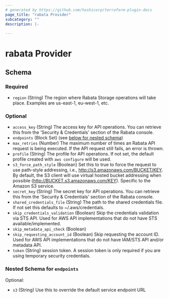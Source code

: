 ```yaml
---
# generated by https://github.com/hashicorp/terraform-plugin-docs
page_title: "rabata Provider"
subcategory: ""
description: |-
  
---
```


# rabata Provider





<!-- schema generated by tfplugindocs -->
## Schema

### Required

- `region` (String) The region where Rabata Storage operations will take place. Examples
are us-east-1, eu-west-1, etc.

### Optional

- `access_key` (String) The access key for API operations. You can retrieve this
from the 'Security & Credentials' section of the Rabata console.
- `endpoints` (Block Set) (see [below for nested schema](#nestedblock--endpoints))
- `max_retries` (Number) The maximum number of times an Rabata API request is
being executed. If the API request still fails, an error is
thrown.
- `profile` (String) The profile for API operations. If not set, the default profile
created with `aws configure` will be used.
- `s3_force_path_style` (Boolean) Set this to true to force the request to use path-style addressing,
i.e., http://s3.amazonaws.com/BUCKET/KEY. By default, the S3 client will
use virtual hosted bucket addressing when possible
(http://BUCKET.s3.amazonaws.com/KEY). Specific to the Amazon S3 service.
- `secret_key` (String) The secret key for API operations. You can retrieve this
from the 'Security & Credentials' section of the Rabata console.
- `shared_credentials_file` (String) The path to the shared credentials file. If not set
this defaults to ~/.aws/credentials.
- `skip_credentials_validation` (Boolean) Skip the credentials validation via STS API. Used for AWS API implementations that do not have STS available/implemented.
- `skip_metadata_api_check` (Boolean)
- `skip_requesting_account_id` (Boolean) Skip requesting the account ID. Used for AWS API implementations that do not have IAM/STS API and/or metadata API.
- `token` (String) session token. A session token is only required if you are
using temporary security credentials.

<a id="nestedblock--endpoints"></a>
### Nested Schema for `endpoints`

Optional:

- `s3` (String) Use this to override the default service endpoint URL
